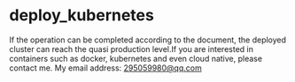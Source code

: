 # deploy_kubernetes
If the operation can be completed according to the document, the deployed cluster can reach the quasi production level.If you are interested in containers such as docker, kubernetes and even cloud native, please contact me. My email address: 295059980@qq.com

